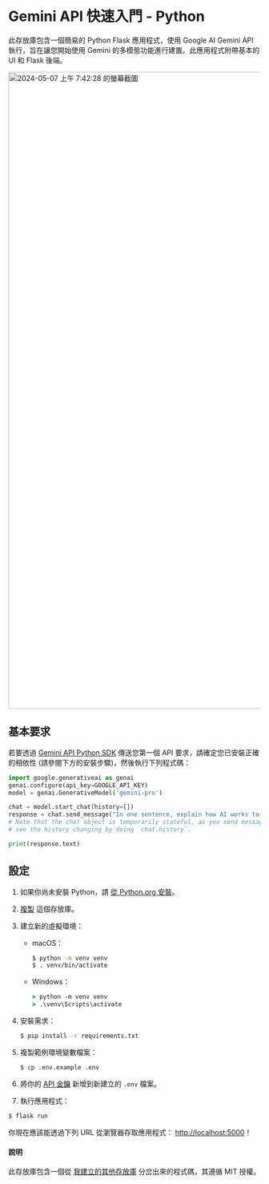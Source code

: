 ﻿# Gemini API 快速入門 - Python

此存放庫包含一個簡易的 Python Flask 應用程式，使用 Google AI Gemini API 執行，旨在讓您開始使用 Gemini 的多模態功能進行建置。此應用程式附帶基本的 UI 和 Flask 後端。

<img width="1271" alt="2024-05-07 上午 7:42:28 的螢幕截圖" src="https://github.com/logankilpatrick/gemini-api-quickstart/assets/35577566/156ae3e0-cffa-47a3-8a71-1bded78c4632">

## 基本要求

若要透過 [Gemini API Python SDK](https://github.com/google-gemini/generative-ai-python) 傳送您第一個 API 要求，請確定您已安裝正確的相依性 (請參閱下方的安裝步驟)，然後執行下列程式碼：

```python
import google.generativeai as genai
genai.configure(api_key=GOOGLE_API_KEY)
model = genai.GenerativeModel('gemini-pro')

chat = model.start_chat(history=[])
response = chat.send_message("In one sentence, explain how AI works to a child.")
# Note that the chat object is temporarily stateful, as you send messages and get responses, you can 
# see the history changing by doing `chat.history`.

print(response.text)
```

## 設定

1. 如果你尚未安裝 Python，請 [從 Python.org 安裝](https://www.python.org/downloads/)。

2. [複製](https://docs.github.com/en/repositories/creating-and-managing-repositories/cloning-a-repository) 這個存放庫。

3. 建立新的虛擬環境：

   - macOS：

     ```bash
     $ python -m venv venv
     $ . venv/bin/activate
     ```

   - Windows：
     ```cmd
     > python -m venv venv
     > .\venv\Scripts\activate
     ```

4. 安裝需求：

   ```bash
   $ pip install -r requirements.txt
   ```

5. 複製範例環境變數檔案：

   ```bash
   $ cp .env.example .env
   ```

6. 將你的 [API 金鑰](https://ai.google.dev/gemini-api/docs/api-key) 新增到新建立的 `.env` 檔案。

7. 執行應用程式：

```bash
$ flask run
```

你現在應該能透過下列 URL 從瀏覽器存取應用程式： [http://localhost:5000](http://localhost:5000)！

#### 說明

此存放庫包含一個從 [我建立的其他存放庫](https://github.com/openai/openai-quickstart-python) 分岔出來的程式碼，其遵循 MIT 授權。



